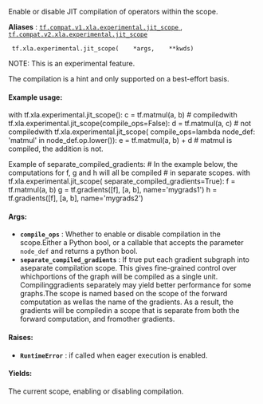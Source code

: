 Enable or disable JIT compilation of operators within the scope.

**Aliases** : [ `tf.compat.v1.xla.experimental.jit_scope` ](/api_docs/python/tf/xla/experimental/jit_scope), [ `tf.compat.v2.xla.experimental.jit_scope` ](/api_docs/python/tf/xla/experimental/jit_scope)

```
 tf.xla.experimental.jit_scope(    *args,    **kwds) 
```

NOTE: This is an experimental feature.

The compilation is a hint and only supported on a best-effort basis.

#### Example usage:
with tf.xla.experimental.jit_scope():  c = tf.matmul(a, b)  # compiledwith tf.xla.experimental.jit_scope(compile_ops=False):  d = tf.matmul(a, c)  # not compiledwith tf.xla.experimental.jit_scope(    compile_ops=lambda node_def: 'matmul' in node_def.op.lower()):  e = tf.matmul(a, b) + d  # matmul is compiled, the addition is not.

Example of separate_compiled_gradients:  # In the example below, the computations for f, g and h will all be compiled  # in separate scopes.  with tf.xla.experimental.jit_scope(      separate_compiled_gradients=True):    f = tf.matmul(a, b)  g = tf.gradients([f], [a, b], name='mygrads1')  h = tf.gradients([f], [a, b], name='mygrads2')

#### Args:
- **`compile_ops`** : Whether to enable or disable compilation in the scope.Either a Python bool, or a callable that accepts the parameter `node_def`  and returns a python bool.
- **`separate_compiled_gradients`** : If true put each gradient subgraph into aseparate compilation scope. This gives fine-grained control over whichportions of the graph will be compiled as a single unit. Compilinggradients separately may yield better performance for some graphs.The scope is named based on the scope of the forward computation as wellas the name of the gradients. As a result, the gradients will be compiledin a scope that is separate from both the forward computation, and fromother gradients.


#### Raises:
- **`RuntimeError`** : if called when eager execution is enabled.


#### Yields:
The current scope, enabling or disabling compilation.

